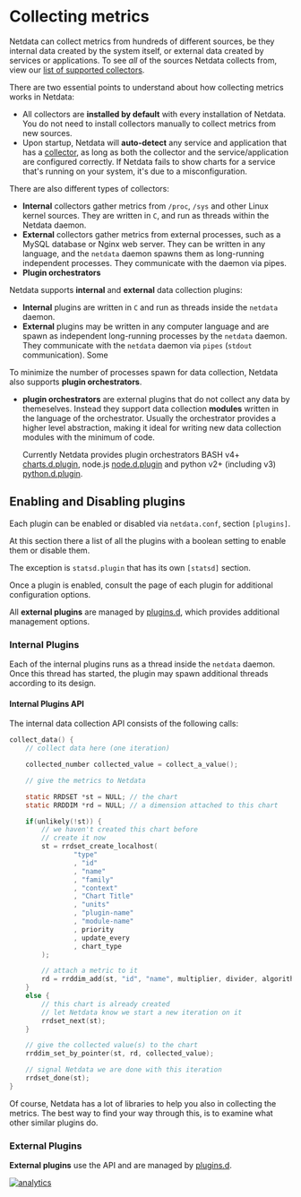 # Collecting metrics

Netdata can collect metrics from hundreds of different sources, be they internal data created by the system itself, or
external data created by services or applications. To see _all_ of the sources Netdata collects from, view our [list of
supported collectors](COLLECTORS.md).

There are two essential points to understand about how collecting metrics works in Netdata:

-   All collectors are **installed by default** with every installation of Netdata. You do not need to install
    collectors manually to collect metrics from new sources.
-   Upon startup, Netdata will **auto-detect** any service and application that has a [collector](COLLECTORS.md), as
    long as both the collector and the service/application are configured correctly. If Netdata fails to show charts for
    a service that's running on your system, it's due to a misconfiguration.



There are also different types of collectors:

-   **Internal** collectors gather metrics from `/proc`, `/sys` and other Linux kernel sources. They are written in `C`,
    and run as threads within the Netdata daemon.
-   **External** collectors gather metrics from external processes, such as a MySQL database or Nginx web server. They
    can be written in any language, and the `netdata` daemon spawns them as long-running independent processes. They
    communicate with the daemon via pipes.
-   **Plugin orchestrators** 


Netdata supports **internal** and **external** data collection plugins:

-   **Internal** plugins are written in `C` and run as threads inside the `netdata` daemon.
-   **External** plugins may be written in any computer language and are spawn as independent long-running processes by
     the `netdata` daemon. They communicate with the `netdata` daemon via `pipes` (`stdout` communication). Some 

To minimize the number of processes spawn for data collection, Netdata also supports **plugin orchestrators**.

-   **plugin orchestrators** are external plugins that do not collect any data by themeselves.
     Instead they support data collection **modules** written in the language of the orchestrator.
     Usually the orchestrator provides a higher level abstraction, making it ideal for writing new
     data collection modules with the minimum of code.

     Currently Netdata provides plugin orchestrators
     BASH v4+ [charts.d.plugin](charts.d.plugin/),
     node.js [node.d.plugin](node.d.plugin/) and
     python v2+ (including v3) [python.d.plugin](python.d.plugin/).


## Enabling and Disabling plugins

Each plugin can be enabled or disabled via `netdata.conf`, section `[plugins]`.

At this section there a list of all the plugins with a boolean setting to enable them or disable them.

The exception is `statsd.plugin` that has its own `[statsd]` section.

Once a plugin is enabled, consult the page of each plugin for additional configuration options.

All **external plugins** are managed by [plugins.d](plugins.d/), which provides additional management options.

### Internal Plugins

Each of the internal plugins runs as a thread inside the `netdata` daemon.
Once this thread has started, the plugin may spawn additional threads according to its design.

#### Internal Plugins API

The internal data collection API consists of the following calls:

```c
collect_data() {
    // collect data here (one iteration)

    collected_number collected_value = collect_a_value();

    // give the metrics to Netdata

    static RRDSET *st = NULL; // the chart
    static RRDDIM *rd = NULL; // a dimension attached to this chart

    if(unlikely(!st)) {
        // we haven't created this chart before
        // create it now
        st = rrdset_create_localhost(
                "type"
                , "id"
                , "name"
                , "family"
                , "context"
                , "Chart Title"
                , "units"
                , "plugin-name"
                , "module-name"
                , priority
                , update_every
                , chart_type
        );

        // attach a metric to it
        rd = rrddim_add(st, "id", "name", multiplier, divider, algorithm);
    }
    else {
        // this chart is already created
        // let Netdata know we start a new iteration on it
        rrdset_next(st);
    }

    // give the collected value(s) to the chart
    rrddim_set_by_pointer(st, rd, collected_value);

    // signal Netdata we are done with this iteration
    rrdset_done(st);
}
```

Of course, Netdata has a lot of libraries to help you also in collecting the metrics. The best way to find your way through this, is to examine what other similar plugins do.

### External Plugins

**External plugins** use the API and are managed by [plugins.d](plugins.d/).

[![analytics](https://www.google-analytics.com/collect?v=1&aip=1&t=pageview&_s=1&ds=github&dr=https%3A%2F%2Fgithub.com%2Fnetdata%2Fnetdata&dl=https%3A%2F%2Fmy-netdata.io%2Fgithub%2Fcollectors%2FREADME&_u=MAC~&cid=5792dfd7-8dc4-476b-af31-da2fdb9f93d2&tid=UA-64295674-3)](<>)
